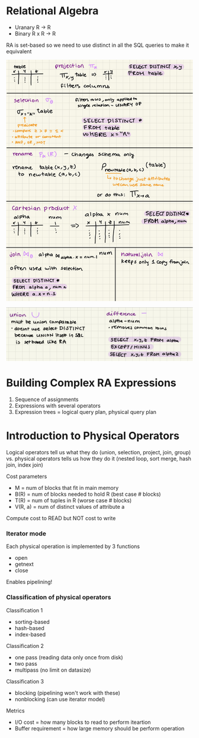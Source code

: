 # Relational Algebra
- Uranary   R -> R
- Binary    R x R -> R

RA is set-based so we need to use distinct in all the SQL queries to make it equivalent 

![](/assets/16.3.jpg)

![](/assets/16.4.jpeg)

# Building Complex RA Expressions
1. Sequence of assignments
2. Expressions with several operators 
3. Expression trees = logical query plan, physical query plan

# Introduction to Physical Operators
Logical operators tell us what they do (union, selection, project, join, group) vs. physical operators tells us how they do it (nested loop, sort merge, hash join, index join)

Cost parameters 
- M = num of blocks that fit in main memory
- B(R) = num of blocks needed to hold R (best case # blocks)
- T(R) = num of tuples in R (worse case # blocks)
- V(R, a) = num of distinct values of attribute a

Compute cost to READ but NOT cost to write 

### Iterator mode
Each physical operation is implemented by 3 functions 
- open 
- getnext 
- close 

Enables pipelining! 

### Classification of physical operators 
Classification 1
- sorting-based
- hash-based
- index-based

Classification 2
- one pass (reading data only once from disk)
- two pass 
- multipass (no limit on datasize)

Classification 3
- blocking (pipelining won't work with these)
- nonblocking (can use iterator model)

Metrics 
- I/O cost = how many blocks to read to perform iteartion 
- Buffer requirement = how large memory should be perform operation

